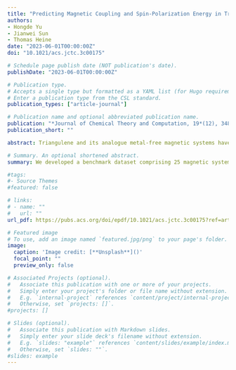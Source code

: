 ```yaml
---
title: "Predicting Magnetic Coupling and Spin-Polarization Energy in Triangulene Analogues"
authors:
- Hongde Yu
- Jianwei Sun
- Thomas Heine
date: "2023-06-01T00:00:00Z"
doi: "10.1021/acs.jctc.3c00175"

# Schedule page publish date (NOT publication's date).
publishDate: "2023-06-01T00:00:00Z"

# Publication type.
# Accepts a single type but formatted as a YAML list (for Hugo requirements).
# Enter a publication type from the CSL standard.
publication_types: ["article-journal"]

# Publication name and optional abbreviated publication name.
publication: "*Journal of Chemical Theory and Computation, 19*(12), 3486–3497"
publication_short: ""

abstract: Triangulene and its analogue metal-free magnetic systems have garnered increasing attention since their discovery. Predicting the magnetic coupling and spin-polarization energy with quantitative accuracy is beyond the predictive power of today’s density functional theory (DFT) due to their intrinsic multireference character. Herein, we create a benchmark dataset of 25 magnetic systems with nonlocal spin densities, including the triangulene monomer, dimer, and their analogues. We calculate the magnetic coupling (J) and spin-polarization energy (ΔEspin) of these systems using complete active space self-consistent field (CASSCF) and coupled-cluster methods as high-quality reference values. This reference data is then used to benchmark 22 DFT functionals commonly used in material science. Our results show that, while some functionals consistently correctly predict the qualitative character of the ground state, achieving quantitative accuracy with small relative errors is currently not feasible. PBE0, M06-2X, and MN15 are predicting the correct electronic ground state for all systems investigated here and also have the lowest mean absolute error for predicting both ΔEspin (0.34, 0.32, and 0.31 eV) and J (11.74, 12.66, and 10.64 meV). They may therefore also serve as starting points for higher-level methods such as the GW or the random phase approximation. As other functionals fail for the prediction of the ground state, they cannot be recommended for metal-free magnetic systems.

# Summary. An optional shortened abstract.
summary: We developed a benchmark dataset comprising 25 magnetic systems with nonlocal spin densities, including triangulene monomers, dimers, and their analogues. This work highlighted the importance of the choice of DFT functional.

#tags:
#- Source Themes
#featured: false

# links:
# - name: ""
#   url: ""
url_pdf: https://pubs.acs.org/doi/epdf/10.1021/acs.jctc.3c00175?ref=article_openPDF

# Featured image
# To use, add an image named `featured.jpg/png` to your page's folder. 
image:
  caption: 'Image credit: [**Unsplash**]()'
  focal_point: ""
  preview_only: false

# Associated Projects (optional).
#   Associate this publication with one or more of your projects.
#   Simply enter your project's folder or file name without extension.
#   E.g. `internal-project` references `content/project/internal-project/index.md`.
#   Otherwise, set `projects: []`.
#projects: []

# Slides (optional).
#   Associate this publication with Markdown slides.
#   Simply enter your slide deck's filename without extension.
#   E.g. `slides: "example"` references `content/slides/example/index.md`.
#   Otherwise, set `slides: ""`.
#slides: example
---
```

